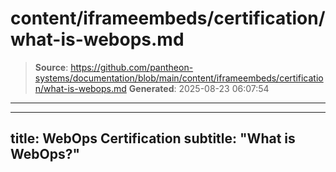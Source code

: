 # content/iframeembeds/certification/what-is-webops.md

> **Source**: https://github.com/pantheon-systems/documentation/blob/main/content/iframeembeds/certification/what-is-webops.md
> **Generated**: 2025-08-23 06:07:54

---

---
title: WebOps Certification
subtitle: "What is WebOps?"
---

<Partial file="certification-guide/what-is-webops.md" />
